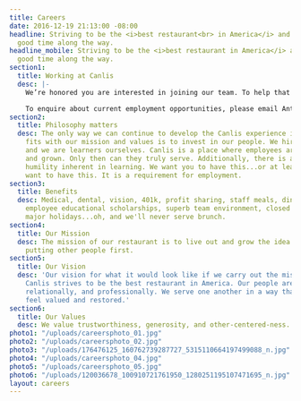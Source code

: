 ```yaml
---
title: Careers
date: 2016-12-19 21:13:00 -08:00
headline: Striving to be the <i>best restaurant<br> in America</i> and having a <br>damn
  good time along the way.
headline_mobile: Striving to be the <i>best restaurant in America</i> and have a damn
  good time along the way.
section1:
  title: Working at Canlis
  desc: |-
    We’re honored you are interested in joining our team. To help that process, we recommend you read most of this entire website to figure out what makes us tick. We recommend thinking about how working here will help you become more of who you want to become, not what you want to become. We recommend taking the advice of your mother — whatever it was she said, try to remember — it’s going to help you get a job here.

    To enquire about current employment opportunities, please email Anthea Gundersen at [work@canlis.com](mailto:work@canlis.com).
section2:
  title: Philosophy matters
  desc: The only way we can continue to develop the Canlis experience in a way that
    fits with our mission and values is to invest in our people. We hire learners
    and we are learners ourselves. Canlis is a place where employees are nurtured
    and grown. Only then can they truly serve. Additionally, there is a particular
    humility inherent in learning. We want you to have this...or at least to desperately
    want to have this. It is a requirement for employment.
section3:
  title: Benefits
  desc: Medical, dental, vision, 401k, profit sharing, staff meals, dining privileges,
    employee educational scholarships, superb team environment, closed Sundays and
    major holidays...oh, and we'll never serve brunch.
section4:
  title: Our Mission
  desc: The mission of our restaurant is to live out and grow the idea that it's worth
    putting other people first.
section5:
  title: Our Vision
  desc: 'Our vision for what it would look like if we carry out the mission perfectly:
    Canlis strives to be the best restaurant in America. Our people are growing emotionally,
    relationally, and professionally. We serve one another in a way that makes people
    feel valued and restored.'
section6:
  title: Our Values
  desc: We value trustworthiness, generosity, and other-centered-ness.
photo1: "/uploads/careersphoto_01.jpg"
photo2: "/uploads/careersphoto_02.jpg"
photo3: "/uploads/176476125_160762739287727_5315110664197499088_n.jpg"
photo4: "/uploads/careersphoto_04.jpg"
photo5: "/uploads/careersphoto_05.jpg"
photo6: "/uploads/120036678_100910721761950_1280251195107471695_n.jpg"
layout: careers
---
```


